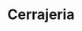 ---
title: "Cerrajeria"
url: /ciudad-autonoma-de-buenos-aires/cerrajeria-general-cesar-diaz/
shop: cerrajero
---